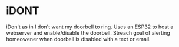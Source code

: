 # iDONT
iDon't as in I don't want my doorbell to ring. Uses an ESP32 to host a webserver and enable/disable the doorbell.  Streach goal of alerting homeowener when doorbell is disabled with a text or email.
